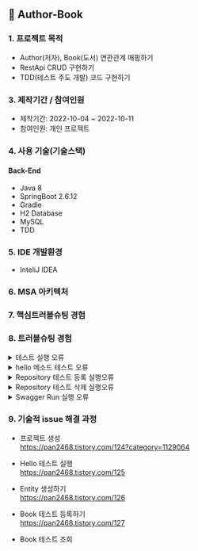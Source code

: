 ## 📌 Author-Book

###  1. 프로젝트 목적 
+ Author(저자), Book(도서) 연관관계 매핑하기
+ RestApi CRUD 구현하기 
+ TDD(테스트 주도 개발) 코드 구현하기 


###  3. 제작기간 / 참여인원
+ 제작기간: 2022-10-04 ~ 2022-10-11 
+ 참여인원: 개인 프로젝트

### 4. 사용 기술(기술스택)
#### Back-End
+ Java 8
+ SpringBoot 2.6.12
+ Gradle
+ H2 Database
+ MySQL
+ TDD

### 5. IDE 개발환경
+ InteliJ IDEA

### 6. MSA 아키텍처

###  7. 핵심트러블슈팅 경험

###  8. 트러블슈팅 경험
<details>
<summary>테스트 실행 오류</summary>
<div markdown="1">

- Execution failed for task ':test'. 
- 원인: InteliJ IDEA Run test using: Gradle -> InteliJ IDEA 변경 후 개선 

<img src="https://user-images.githubusercontent.com/58936137/193999166-8faac97d-ec01-444f-aa82-1bd76e5a4395.png" width="550px" height="400px">
 
</div>
</details> 

<details>
<summary>hello 메소드 테스트 오류</summary>
<div markdown="1">

- java.lang.AssertionError: Status Expected :200 Actual :404
- 원인: hello 메소드 get 주소와 같지 않아 발생

#### 기존 코드
##### HelloControllerTest.class
~~~
   @Test
    public void Hello()throws Exception{
        String hello = "hello";

        mvc.perform(get("/"))
                .andExpect(status().isOk())
                .andExpect(content().string(hello));
    }
~~~

#### 개선 코드
##### HelloControllerTest.class 
~~~
   @Test
    public void Hello()throws Exception{
        String hello = "hello";

        mvc.perform(get("/hello")) // 변경
                .andExpect(status().isOk())
                .andExpect(content().string(hello));
    }
~~~



</div>
</details> 

<details>
<summary>Repository 테스트 등록 실행오류</summary>
<div markdown="1">
 
 - java.lang.NullPointerException
	at com.sprint.repository.BookRepositoryTest.createBookTest(BookRepositoryTest.java:39)
 - Find Why bookRepository could be null <br>
 - 해결 원인: 정확한 원인을 찾지 못했지만 InteliJ IDEA > Invalidate Caches > Invalidate and Restart 클릭하여 재시작 후 해결
 #### 해결 방법
	
 <img src="https://user-images.githubusercontent.com/58936137/194700981-957bee0e-69d3-42d1-b8bb-b9221a018967.png" width="300px" height="200px">
	
 + Invalidate and Restart 클릭하여 InteliJ IDEA 재시작하기
	
</div>
</details> 

<details>
<summary>Repository 테스트 삭제 실행오류</summary>
<div markdown="1">

- org.springframework.beans.factory.BeanCreationException: Error creating bean with name 'com.sprint.service.BookServiceTest': 

</div>
</details> 

<details>
<summary>Swagger Run 실행 오류</summary>
<div markdown="1">

- org.springframework.context.ApplicationContextException: Failed to start bean 'documentationPluginsBootstrapper'; nested exception is java.lang.NullPointerException
- 해결원인: application.properties 파일에서 spring.mvc.pathmatch.matching-strategy=ant_path_matcher 설정을 안하여 오류 

#### application.properties
<img src="https://user-images.githubusercontent.com/58936137/194755394-98e79aad-ec05-4de5-b1be-ccfec9e5cdb7.png" width="300px" height="100px">


</div>
</details> 

### 9. 기술적 issue 해결 과정
+ 프로젝트 생성<br> 
https://pan2468.tistory.com/124?category=1129064

+ Hello 테스트 실행<br>
https://pan2468.tistory.com/125

+ Entity 생성하기 <br>
https://pan2468.tistory.com/126  

+ Book 테스트 등록하기 <br>
https://pan2468.tistory.com/127

+ Book 테스트 조회 <br>




